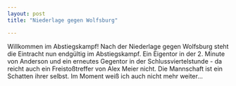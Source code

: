 ```yaml
---
layout: post
title: "Niederlage gegen Wolfsburg"

---
```


Willkommen im Abstiegskampf! Nach der Niederlage gegen Wolfsburg steht die Eintracht nun endgültig im Abstiegskampf. Ein Eigentor in der 2. Minute von Anderson und ein erneutes Gegentor in der Schlussviertelstunde - da reicht auch ein Freistoßtreffer von Alex Meier nicht. Die Mannschaft ist ein Schatten ihrer selbst. Im Moment weiß ich auch nicht mehr weiter...


